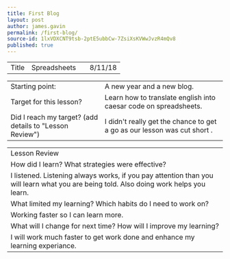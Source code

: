 ```yaml
---
title: First Blog
layout: post
author: james.gavin
permalink: /first-blog/
source-id: 1lxVDXCNT9tsb-2ptE5ubbCw-7ZsiXsKVWwJvzR4mQv8
published: true
---
```

<table>
  <tr>
    <td>Title</td>
    <td>Spreadsheets </td>
    <td></td>
    <td>8/11/18</td>
  </tr>
</table>


<table>
  <tr>
    <td>Starting point:</td>
    <td>A new year and a new blog. </td>
  </tr>
  <tr>
    <td>Target for this lesson?</td>
    <td>Learn how to translate english into caesar code on spreadsheets.</td>
  </tr>
  <tr>
    <td>Did I reach my target? 
(add details to "Lesson Review")</td>
    <td>I didn't really get the chance to get a go as our lesson was cut short .</td>
  </tr>
</table>


<table>
  <tr>
    <td>Lesson Review</td>
  </tr>
  <tr>
    <td>How did I learn? What strategies were effective? </td>
  </tr>
  <tr>
    <td>I listened. Listening always works, if you pay attention than you will learn what you are being told. Also doing work helps you learn. </td>
  </tr>
  <tr>
    <td>What limited my learning? Which habits do I need to work on? </td>
  </tr>
  <tr>
    <td>Working faster so I can learn more.</td>
  </tr>
  <tr>
    <td>What will I change for next time? How will I improve my learning?</td>
  </tr>
  <tr>
    <td>I will work much faster to get work done and enhance my learning experiance.</td>
  </tr>
</table>


